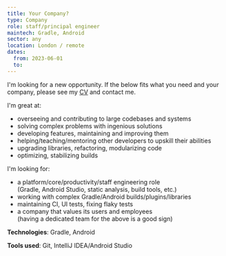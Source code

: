 ```yaml
---
title: Your Company?
type: Company
role: staff/principal engineer
maintech: Gradle, Android
sector: any
location: London / remote
dates:
  from: 2023-06-01
  to:
---
```


I'm looking for a new opportunity. If the below fits what you need and your company, please see my [CV](https://drive.google.com/file/d/0B5qTNPgq_ll5UlRfbVdjckE5Y0k/view?usp=sharing) and contact me.

I'm great at:
 * overseeing and contributing to large codebases and systems
 * solving complex problems with ingenious solutions
 * developing features, maintaining and improving them
 * helping/teaching/mentoring other developers to upskill their abilities
 * upgrading libraries, refactoring, modularizing code
 * optimizing, stabilizing builds

I'm looking for:
 * a platform/core/productivity/staff engineering role  
   (Gradle, Android Studio, static analysis, build tools, etc.)
 * working with complex Gradle/Android builds/plugins/libraries
 * maintaining CI, UI tests, fixing flaky tests
 * a company that values its users and employees  
   (having a dedicated team for the above is a good sign)

**Technologies**: Gradle, Android

**Tools used**: Git, IntelliJ IDEA/Android Studio
